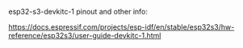 esp32-s3-devkitc-1 pinout and other info:

https://docs.espressif.com/projects/esp-idf/en/stable/esp32s3/hw-reference/esp32s3/user-guide-devkitc-1.html
